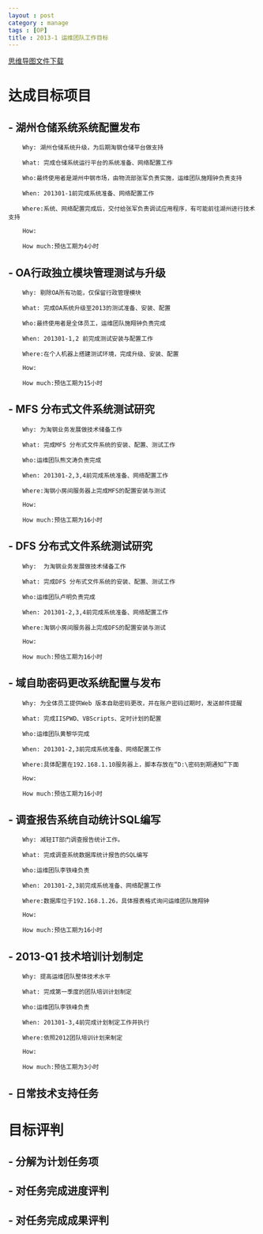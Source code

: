 ```yaml
---
layout : post
category : manage
tags : [OP]
title : 2013-1 运维团队工作目标
---
```

[思维导图文件下载](#)
# 达成目标项目

## -  湖州仓储系统系统配置发布

        Why: 湖州仓储系统升级，为后期淘钢仓储平台做支持
		
        What: 完成仓储系统运行平台的系统准备、网络配置工作
		
        Who:最终使用者是湖州中钢市场，由物流部张军负责实施，运维团队施翔钟负责支持
		
        When: 201301-1前完成系统准备、网络配置工作
		
        Where:系统、网络配置完成后，交付给张军负责调试应用程序，有可能前往湖州进行技术支持
		
        How:
        
        How much:预估工期为4小时
		
## -  OA行政独立模块管理测试与升级

        Why: 剔除OA所有功能，仅保留行政管理模块
		
        What: 完成OA系统升级至2013的测试准备、安装、配置
		
        Who:最终使用者是全体员工，运维团队施翔钟负责完成
		
        When: 201301-1,2 前完成测试安装与配置工作
		
        Where:在个人机器上搭建测试环境，完成升级、安装、配置
		
        How:
        
        How much:预估工期为15小时

## - MFS 分布式文件系统测试研究

        Why: 为淘钢业务发展做技术储备工作
		
        What: 完成MFS 分布式文件系统的安装、配置、测试工作
		
        Who:运维团队熊文涛负责完成
		
        When: 201301-2,3,4前完成系统准备、网络配置工作
		
        Where:淘钢小房间服务器上完成MFS的配置安装与测试
		
        How:  
        
        How much:预估工期为16小时

## - DFS 分布式文件系统测试研究

        Why:  为淘钢业务发展做技术储备工作
		
        What: 完成DFS 分布式文件系统的安装、配置、测试工作
		
        Who:运维团队卢明负责完成
		
        When: 201301-2,3,4前完成系统准备、网络配置工作
		
        Where:淘钢小房间服务器上完成DFS的配置安装与测试
		
        How: 
        
        How much:预估工期为16小时

## - 域自助密码更改系统配置与发布

        Why: 为全体员工提供Web 版本自助密码更改，并在账户密码过期时，发送邮件提醒
		
        What: 完成IISPWD、VBScripts、定时计划的配置
		
        Who:运维团队黄黎华完成
		
        When: 201301-2,3前完成系统准备、网络配置工作
		
        Where:具体配置在192.168.1.10服务器上，脚本存放在“D:\密码到期通知”下面
		
        How: 
        
        How much:预估工期为16小时

## -  调查报告系统自动统计SQL编写

        Why: 减轻IT部门调查报告统计工作。
		
        What: 完成调查系统数据库统计报告的SQL编写
		
        Who:运维团队李铁峰负责
		
        When: 201301-2,3前完成系统准备、网络配置工作
		
        Where:数据库位于192.168.1.26，具体报表格式询问运维团队施翔钟
		
        How: 
        
        How much:预估工期为16小时

## -  2013-Q1 技术培训计划制定

        Why: 提高运维团队整体技术水平
		
        What: 完成第一季度的团队培训计划制定
		
        Who:运维团队李铁峰负责
		
        When: 201301-3,4前完成计划制定工作并执行
		
        Where:依照2012团队培训计划来制定
		
        How: 
        
        How much:预估工期为3小时

## - 日常技术支持任务

# 目标评判

## - 分解为计划任务项

## - 对任务完成进度评判

## - 对任务完成成果评判
